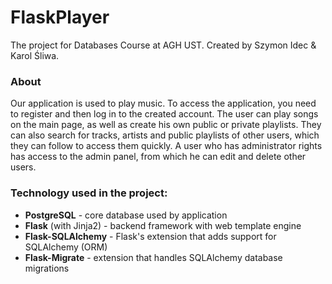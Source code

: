 # FlaskPlayer
The project for Databases Course at AGH UST.
Created by Szymon Idec & Karol Śliwa.

### About
Our application is used to play music. To access the application, you need to register and then log in to the created account. The user can play songs on the main page, as well as create his own public or private playlists. They can also search for tracks, artists and public playlists of other users, which they can follow to access them quickly. A user who has administrator rights has access to the admin panel, from which he can edit and delete other users.

### Technology used in the project:
- **PostgreSQL** - core database used by application
- **Flask** (with Jinja2) - backend framework with web template engine
- **Flask-SQLAlchemy** - Flask's extension that adds support for SQLAlchemy (ORM)
- **Flask-Migrate** - extension that handles SQLAlchemy database migrations
